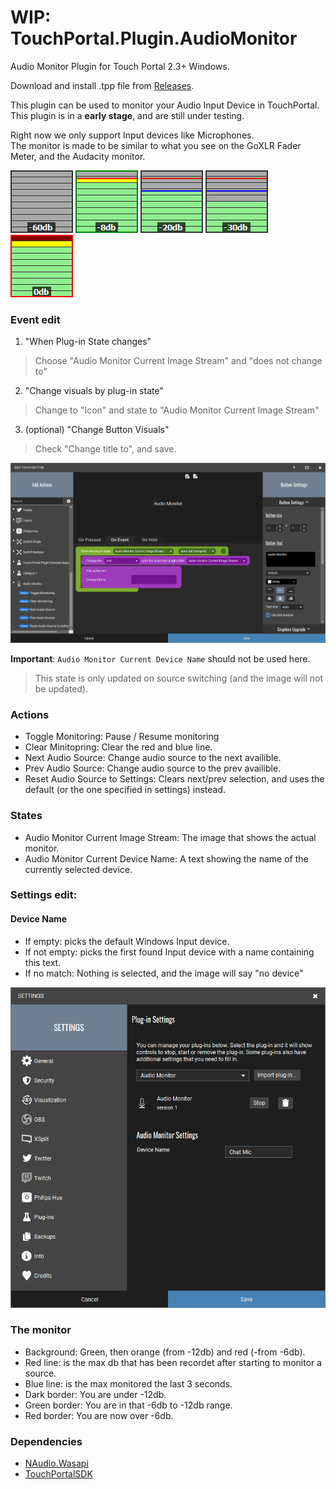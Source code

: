 # WIP: TouchPortal.Plugin.AudioMonitor
Audio Monitor Plugin for Touch Portal 2.3+ Windows.

Download and install .tpp file from [Releases](https://github.com/oddbear/TouchPortal.Plugin.AudioMonitor/releases).

This plugin can be used to monitor your Audio Input Device in TouchPortal.
This plugin is in a **early stage**, and are still under testing.

Right now we only support Input devices like Microphones.<br />
The monitor is made to be similar to what you see on the GoXLR Fader Meter, and the Audacity monitor.

![-2db](./Assets/-60db.png)
![-6db](./Assets/-8db.png)
![-28db](./Assets/-20db.png)
![-28db](./Assets/-30db.png)
![-28db](./Assets/-0db.png)

### Event edit

1. "When Plug-in State changes"<br />
> Choose "Audio Monitor Current Image Stream" and "does not change to"
2. "Change visuals by plug-in state"<br />
> Change to "Icon" and state to "Audio Monitor Current Image Stream"<br />
3. (optional) "Change Button Visuals"<br />
> Check "Change title to", and save.

![Event setup](./Assets/events.png)

**Important**: `Audio Monitor Current Device Name` should not be used here.
> This state is only updated on source switching (and the image will not be updated).

### Actions

* Toggle Monitoring: Pause / Resume monitoring
* Clear Minitopring: Clear the red and blue line.
* Next Audio Source: Change audio source to the next availible.
* Prev Audio Source: Change audio source to the prev availible.
* Reset Audio Source to Settings: Clears next/prev selection, and uses the default (or the one specified in settings) instead.

### States

* Audio Monitor Current Image Stream: The image that shows the actual monitor.
* Audio Monitor Current Device Name: A text showing the name of the currently selected device.

### Settings edit:

#### Device Name

* If empty: picks the default Windows Input device.
* If not empty: picks the first found Input device with a name containing this text.
* If no match: Nothing is selected, and the image will say "no device"

![Settings dialog](./Assets/settings.png)

### The monitor

* Background: Green, then orange (from -12db) and red (-from -6db).
* Red line: is the max db that has been recordet after starting to monitor a source.<br />
* Blue line: is the max monitored the last 3 seconds.<br />
* Dark border: You are under -12db.<br />
* Green border: You are in that -6db to -12db range.<br />
* Red border: You are now over -6db.

### Dependencies

- [NAudio.Wasapi](https://github.com/naudio/NAudio)
- [TouchPortalSDK](https://github.com/oddbear/TouchPortalSDK)
